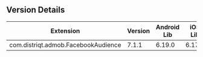 ## Version Details

| Extension | Version | Android Lib | iOS Lib |
| --- | --- | --- | --- |
| com.distriqt.admob.FacebookAudience | 7.1.1 | 6.19.0 | 6.17.1 |

